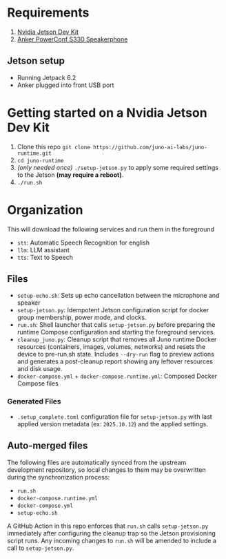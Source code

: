 # Requirements

1. [Nvidia Jetson Dev Kit](https://a.co/d/3CmGCRs)
2. [Anker PowerConf S330 Speakerphone](https://a.co/d/9CJIGMm)

## Jetson setup

- Running Jetpack 6.2
- Anker plugged into front USB port

# Getting started on a Nvidia Jetson Dev Kit
1. Clone this repo `git clone https://github.com/juno-ai-labs/juno-runtime.git`
2. `cd juno-runtime`
3. _(only needed once)_ `./setup-jetson.py` to apply some required settings to the Jetson **(may require a reboot)**.
4. `./run.sh`

# Organization

This will download the following services and run them in the foreground
- `stt`: Automatic Speech Recognition for english
- `llm`: LLM assistant
- `tts`: Text to Speech

## Files
- `setup-echo.sh`: Sets up echo cancellation between the microphone and speaker
- `setup-jetson.py`: Idempotent Jetson configuration script for docker group membership, power mode, and clocks.
- `run.sh`: Shell launcher that calls `setup-jetson.py` before preparing the runtime Compose configuration and starting the foreground services.
- `cleanup_juno.py`: Cleanup script that removes all Juno runtime Docker resources (containers, images, volumes, networks) and resets the device to pre-run.sh state. Includes `--dry-run` flag to preview actions and generates a post-cleanup report showing any leftover resources and disk usage.
- `docker-compose.yml` + `docker-compose.runtime.yml`: Composed Docker Compose files

### Generated Files
- `.setup_complete.toml` configuration file for `setup-jetson.py` with last applied version metadata (ex: `2025.10.12`) and the applied settings.

## Auto-merged files

The following files are automatically synced from the upstream development repository, so local changes to them may be overwritten during the synchronization process:

- `run.sh`
- `docker-compose.runtime.yml`
- `docker-compose.yml`
- `setup-echo.sh`

A GitHub Action in this repo enforces that `run.sh` calls `setup-jetson.py` immediately after configuring the cleanup trap so the Jetson provisioning script runs. Any incoming changes to `run.sh` will be amended to include a call to `setup-jetson.py`.
